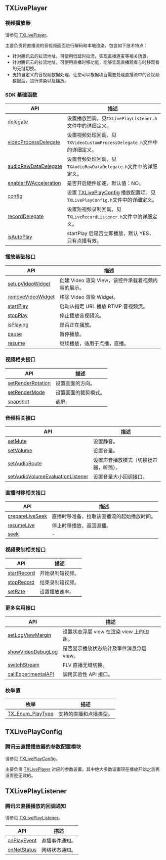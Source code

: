 ﻿## TXLivePlayer
 
### 视频播放器

请参见 [TXLivePlayer](https://liteav.sdk.qcloud.com/doc/api/zh-cn/group__TXLivePlayer__ios.html)。

主要负责将直播流的音视频画面进行解码和本地渲染，包含如下技术特点：

- 针对腾讯云的拉流地址，可使用低延时拉流，实现直播连麦等相关场景。
- 针对腾讯云的拉流地址，可使用直播时移功能，能够实现直播观看与时移观看的无缝切换。
- 支持自定义的音视频数据处理，让您可以根据项目需要处理直播流中的音视频数据后，进行渲染以及播放。

### SDK 基础函数 

| API                                                          | 描述                                                         |
| ------------------------------------------------------------ | ------------------------------------------------------------ |
| [delegate](https://liteav.sdk.qcloud.com/doc/api/zh-cn/group__TXLivePlayer__ios.html#a6c78c9dda50ec1aa28a71d5548c45d71) | 设置播放回调，见`TXLivePlayListener.h`文件中的详细定义。     |
| [videoProcessDelegate](https://liteav.sdk.qcloud.com/doc/api/zh-cn/group__TXLivePlayer__ios.html#a9eab6c2e67b2eae1bddf6fbf6978ba03) | 设置视频处理回调，见`TXVideoCustomProcessDelegate.h`文件中的详细定义。 |
| [audioRawDataDelegate](https://liteav.sdk.qcloud.com/doc/api/zh-cn/group__TXLivePlayer__ios.html#a4d08f185792a92a087aff32b52b6b7b9) | 设置音频处理回调，见`TXAudioRawDataDelegate.h`文件中的详细定义。 |
| [enableHWAcceleration](https://liteav.sdk.qcloud.com/doc/api/zh-cn/group__TXLivePlayer__ios.html#aa3ea979a6be5feba0da24f2b18555395) | 是否开启硬件加速，默认值：NO。                               |
| [config](https://liteav.sdk.qcloud.com/doc/api/zh-cn/group__TXLivePlayer__ios.html#aac73c062f0bbe5d97be40d85b68cb98a) | 设置 [TXLivePlayConfig](https://liteav.sdk.qcloud.com/doc/api/zh-cn/group__TXLivePlayer__ios.html#aac73c062f0bbe5d97be40d85b68cb98a) 播放配置项，见`TXLivePlayConfig.h`文件中的详细定义。 |
| [recordDelegate](https://liteav.sdk.qcloud.com/doc/api/zh-cn/group__TXLivePlayer__ios.html#a7a3f4c66d5019d8e8899823e04be924d) | 设置短视频录制回调，见`TXLiveRecordListener.h`文件中的详细定义。 |
| [isAutoPlay](https://liteav.sdk.qcloud.com/doc/api/zh-cn/group__TXLivePlayer__ios.html#a946828345d302a28708d78fa1a931763) | startPlay 后是否立即播放，默认 YES，只有点播有效。           |


### 播放基础接口

| API                                                          | 描述                                               |
| ------------------------------------------------------------ | -------------------------------------------------- |
| [setupVideoWidget](https://liteav.sdk.qcloud.com/doc/api/zh-cn/group__TXLivePlayer__ios.html#a9195fa66ee874328a5b48400f2a0cb14) | 创建 Video 渲染 View，该控件承载着视频内容的展示。 |
| [removeVideoWidget](https://liteav.sdk.qcloud.com/doc/api/zh-cn/group__TXLivePlayer__ios.html#adf77d29895e70602556fdc51b931951e) | 移除 Video 渲染 Widget。                           |
| [startPlay](https://liteav.sdk.qcloud.com/doc/api/zh-cn/group__TXLivePlayer__ios.html#a37e97416ec7a5853d217679be49cea26) | 启动从指定 URL 播放 RTMP 音视频流。                |
| [stopPlay](https://liteav.sdk.qcloud.com/doc/api/zh-cn/group__TXLivePlayer__ios.html#a7d59ca6180c4af0eb7bd63c08161f84d) | 停止播放音视频流。                                 |
| [isPlaying](https://liteav.sdk.qcloud.com/doc/api/zh-cn/group__TXLivePlayer__ios.html#a7d3378ad416bfd00522acaedefc47dda) | 是否正在播放。                                     |
| [pause](https://liteav.sdk.qcloud.com/doc/api/zh-cn/group__TXLivePlayer__ios.html#a7167f5c196fc5e167bfabde1a730e81d) | 暂停播放。                                         |
| [resume](https://liteav.sdk.qcloud.com/doc/api/zh-cn/group__TXLivePlayer__ios.html#a41de8150eff044a237990c271d57ea27) | 继续播放，适用于点播，直播。                       |


### 视频相关接口

| API                                                          | 描述                 |
| ------------------------------------------------------------ | -------------------- |
| [setRenderRotation](https://liteav.sdk.qcloud.com/doc/api/zh-cn/group__TXLivePlayer__ios.html#ade93023de1bcd8374b62f5a2bf4beeee) | 设置画面的方向。     |
| [setRenderMode](https://liteav.sdk.qcloud.com/doc/api/zh-cn/group__TXLivePlayer__ios.html#a3819261f776bfda7e95e3b0bf30445a4) | 设置画面的裁剪模式。 |
| [snapshot](https://liteav.sdk.qcloud.com/doc/api/zh-cn/group__TXLivePlayer__ios.html#aa24051e4c0271d994a5008cfc2db4775) | 截屏。               |


### 音频相关接口

| API                                                          | 描述                                   |
| ------------------------------------------------------------ | -------------------------------------- |
| [setMute](https://liteav.sdk.qcloud.com/doc/api/zh-cn/group__TXLivePlayer__ios.html#a861e656ed3fbdd5522fdf8801c07ab83) | 设置静音。                             |
| [setVolume](https://liteav.sdk.qcloud.com/doc/api/zh-cn/group__TXLivePlayer__ios.html#a5a3bf801bad5591a3d8fe284aa6b3134) | 设置音量。                             |
| [setAudioRoute](https://liteav.sdk.qcloud.com/doc/api/zh-cn/group__TXLivePlayer__ios.html#ad56c52832a8efe45d6e0c50049406d74) | 设置声音播放模式（切换扬声器，听筒）。 |
| [setAudioVolumeEvaluationListener](https://liteav.sdk.qcloud.com/doc/api/zh-cn/group__TXLivePlayer__ios.html#a87d74a7afe3f768bd9e7ca276a189533) | 设置音量大小回调接口。                 |


### 直播时移相关接口

| API                                                          | 描述                                       |
| ------------------------------------------------------------ | ------------------------------------------ |
| [prepareLiveSeek](https://liteav.sdk.qcloud.com/doc/api/zh-cn/group__TXLivePlayer__ios.html#acf638c46e1e866ef06abda5ac938f07f) | 直播时移准备，拉取该直播流的起始播放时间。 |
| [resumeLive](https://liteav.sdk.qcloud.com/doc/api/zh-cn/group__TXLivePlayer__ios.html#a4fa26fd4aea472d02de56d5f0bf653bf) | 停止时移播放，返回直播。                   |
| [seek](https://liteav.sdk.qcloud.com/doc/api/zh-cn/group__TXLivePlayer__ios.html#adb8448443e6f0551eaad429d70b9f01c) | -                                          |


### 视频录制相关接口

| API                                                          | 描述             |
| ------------------------------------------------------------ | ---------------- |
| [startRecord](https://liteav.sdk.qcloud.com/doc/api/zh-cn/group__TXLivePlayer__ios.html#a7224d5a8ab5fadc1d4c0fe1feb6ac972) | 开始录制短视频。 |
| [stopRecord](https://liteav.sdk.qcloud.com/doc/api/zh-cn/group__TXLivePlayer__ios.html#a13313c5410c2a10a704b991f28141e6e) | 结束录制短视频。 |
| [setRate](https://liteav.sdk.qcloud.com/doc/api/zh-cn/group__TXLivePlayer__ios.html#a1d79db46540e804a7bb9fc8cd87a3d99) | 设置播放速率。   |


### 更多实用接口

| API                                                          | 描述                                      |
| ------------------------------------------------------------ | ----------------------------------------- |
| [setLogViewMargin](https://liteav.sdk.qcloud.com/doc/api/zh-cn/group__TXLivePlayer__ios.html#aa906f88b51df74ab8f3c1125d9856293) | 设置状态浮层 view 在渲染 view 上的边距。  |
| [showVideoDebugLog](https://liteav.sdk.qcloud.com/doc/api/zh-cn/group__TXLivePlayer__ios.html#a70ec322b088ad3c38b5a41d7528467f2) | 是否显示播放状态统计及事件消息浮层 view。 |
| [switchStream](https://liteav.sdk.qcloud.com/doc/api/zh-cn/group__TXLivePlayer__ios.html#a88751ad91dff45a9d6cc96dbda903b69) | FLV 直播无缝切换。                        |
| [callExperimentalAPI](https://liteav.sdk.qcloud.com/doc/api/zh-cn/group__TXLivePlayer__ios.html#a16c53e91f9b32aaf4bf3d409a3790ef6) | 调用实验性 API 接口。                     |


### 枚举值

| 枚举                                                         | 描述                   |
| ------------------------------------------------------------ | ---------------------- |
| [TX_Enum_PlayType](https://liteav.sdk.qcloud.com/doc/api/zh-cn/group__TXLivePlayer__ios.html#gaa164f735d1c349ce715f313c5d75892a) | 支持的直播和点播类型。 |


## TXLivePlayConfig

### 腾讯云直播播放器的参数配置模块

请参见 [TXLivePlayConfig](https://liteav.sdk.qcloud.com/doc/api/zh-cn/group__TXLivePlayConfig__ios.html#interfaceTXLivePlayConfig)。

主要负责 [TXLivePlayer](https://liteav.sdk.qcloud.com/doc/api/zh-cn/group__TXLivePlayer__ios.html) 对应的参数设置，其中绝大多数设置项在播放开始之后再设置是无效的。

## TXLivePlayListener

### 腾讯云直播播放的回调通知

请参见  [TXLivePlayListener](https://liteav.sdk.qcloud.com/doc/api/zh-cn/group__TXLivePlayListener__ios.html)。

| API                                                          | 描述           |
| ------------------------------------------------------------ | -------------- |
| [onPlayEvent](https://liteav.sdk.qcloud.com/doc/api/zh-cn/group__TXLivePlayListener__ios.html#a1e33d0cf9ed5f89ea2db32d0d7db9701) | 直播事件通知。 |
| [onNetStatus](https://liteav.sdk.qcloud.com/doc/api/zh-cn/group__TXLivePlayListener__ios.html#aee80e62b7950c7d0a75ab97d993c10c6) | 网络状态通知。 |
